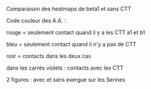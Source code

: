 Comparaison des heatmaps de beta1 et sans CTT



Code couleur des A.A. :

rouge = seulement contact quand il y a les CTT a1 et b1

bleu  = seulement contact quand il n'y a pas de CTT

noir  = contacts dans les deux cas



dans les carrés violets : contacts avec les CTT

2 figures : avec et sans exergue sur les Serines 
